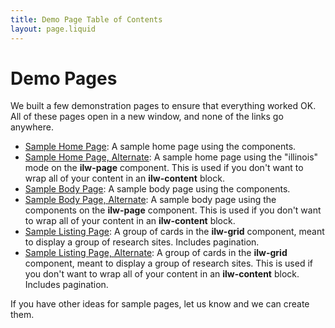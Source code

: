 ```yaml
---
title: Demo Page Table of Contents
layout: page.liquid
---
```

# Demo Pages

We built a few demonstration pages to ensure that everything worked OK. All of these pages open in a new window, and none of the links go anywhere. 

* <a href="/demo/home.html" target="_blank">Sample Home Page</a>: A sample home page using the components. 
* <a href="/demo/home-illinois-mode.html" target="_blank">Sample Home Page, Alternate</a>: A sample home page using the "illinois" mode on the **ilw-page** component. This is used if you don't want to wrap all of your content in an **ilw-content** block. 
* <a href="/demo/body.html" target="_blank">Sample Body Page</a>: A sample body page using the components. 
* <a href="/demo/body-illinois-mode.html" target="_blank">Sample Body Page, Alternate</a>: A sample body page using the components on the **ilw-page** component. This is used if you don't want to wrap all of your content in an **ilw-content** block. 
* <a href="/demo/card-grid.html" target="_blank">Sample Listing Page</a>: A group of cards in the **ilw-grid** component, meant to display a group of research sites. Includes pagination.
* <a href="/demo/card-grid-illinois-mode.html" target="_blank">Sample Listing Page, Alternate</a>: A group of cards in the **ilw-grid** component, meant to display a group of research sites. This is used if you don't want to wrap all of your content in an **ilw-content** block. Includes pagination.

If you have other ideas for sample pages, let us know and we can create them. 
